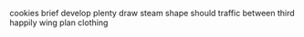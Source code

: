 cookies brief develop plenty draw steam shape should traffic between third happily wing plan clothing